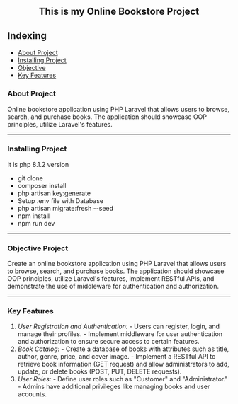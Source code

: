 <h2 align="center">This is my Online Bookstore Project</h2>


## Indexing
- [About Project](#about)
- [Installing  Project](#installing)
- [Objective  ](#objective)
- [Key Features](#features)

### About Project <a name="about"></a>
Online bookstore application using PHP Laravel that allows users to browse, search, and purchase books. The application should showcase OOP principles, utilize Laravel's features.

<hr>

### Installing Project <a name="installing"></a>
It is php 8.1.2 version
- git clone
- composer install
- php artisan key:generate
- Setup .env file with Database
- php artisan migrate:fresh --seed
- npm install
- npm run dev


<hr>

### Objective Project <a name="objective"></a>
 Create an online bookstore application using PHP Laravel that allows users to browse, search, and purchase books. The application should showcase OOP principles, utilize Laravel's features, implement RESTful APIs, and demonstrate the use of middleware for authentication and authorization.

<hr>

### Key Features <a name="features"></a>
1. *User Registration and Authentication:* - Users can register, login, and manage their profiles. - Implement middleware for user authentication and authorization to ensure secure access to certain features.
2. *Book Catalog:* - Create a database of books with attributes such as title, author, genre, price, and cover image. - Implement a RESTful API to retrieve book information (GET request) and allow administrators to add, update, or delete books (POST, PUT, DELETE requests).
 3. *User Roles:* - Define user roles such as "Customer" and "Administrator." - Admins have additional privileges like managing books and user accounts.
